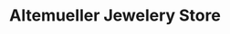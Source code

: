 ---
title: "Altemueller Jewelery Store"
url: /washington/altemueller-jewelery-store/
shop: jewelry
---
